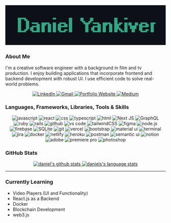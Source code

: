 <div align="center">
    <img src="./banner-github.png" alt="banner" />
</div>

### About Me
I'm a creative software engineer with a background in film and tv production. I enjoy building applications that incorporate frontend and backend development with robust UI. I use efficient code to solve real-world problems.

<div align="center">
    <a href="https://www.linkedin.com/in/daniel-yankiver/" >
        <img src="https://img.shields.io/badge/visit%20my%20Linkedin-0A66C2?style=for-the-badge&logo=linkedin&logoColor=white" alt="LinkedIn" />
    </a>
    <a href="mailto:dyankiver@gmail.com" >
        <img src="https://img.shields.io/badge/email%20me-EA4335?style=for-the-badge&logo=gmail&logoColor=white" alt="Gmail" />
    </a>
      <a href="https://www.danielyankiver.com/">
        <img src="https://img.shields.io/badge/check%20out%20my%20Portfolio-042549?style=for-the-badge&logo=moleculer&logoColor=white" alt="Portfolio Website" />
    </a>
    <a href="https://danielyankiver.medium.com/" >
        <img src="https://img.shields.io/badge/read%20my%20blogs%20on%20medium-black?style=for-the-badge&logo=medium&logoColor=white" alt="Medium" />
    </a>
</div>

### Languages, Frameworks, Libraries, Tools & Skills
<div align="center">
    <img src="https://img.shields.io/badge/JavaScript-F7DF1E?style=for-the-badge&logo=javascript&logoColor=black" alt="javascript" />
    <img src="https://img.shields.io/badge/react-%2320232a.svg?style=for-the-badge&logo=react&logoColor=%2361DAFB" alt="react" />
    <img src="https://img.shields.io/badge/css-1572B6?style=for-the-badge&logo=css3&logoColor=white" alt="css" />
    <img src="https://img.shields.io/badge/typescript-%23007ACC.svg?style=for-the-badge&logo=typescript&logoColor=white" alt="typescript" />
    <img src="https://img.shields.io/badge/HTML-E34F26?style=for-the-badge&logo=html5&logoColor=white" alt="html" />
    <img src="https://img.shields.io/badge/nextjs-%23000000.svg?style=for-the-badge&logo=next.js&logoColor=white" alt="Next JS"/>
    <img src="https://img.shields.io/badge/-GraphQL-E10098?style=for-the-badge&logo=graphql" alt="GraphQL"/>
    <img src="https://img.shields.io/badge/Ruby-CC342D?style=for-the-badge&logo=ruby&logoColor=white" alt="ruby" />
    <img src="https://img.shields.io/badge/Ruby%20on%20rails-CC0000?style=for-the-badge&logo=ruby%20on%20rails&logoColor=white" alt="rails" />
    <img src="https://img.shields.io/badge/GitHub-100000?style=for-the-badge&logo=github&logoColor=white" alt="github" />
    <img src="https://img.shields.io/badge/vs%20code-007ACC?style=for-the-badge&logo=visual%20studio%20code&logoColor=white" alt="vs code" />
    <img src="https://img.shields.io/badge/tailwindcss-%2338B2AC.svg?style=for-the-badge&logo=tailwind-css&logoColor=white" alt="tailwindCSS" />
    <img src="https://img.shields.io/badge/Figma-F24E1E?style=for-the-badge&logo=figma&logoColor=white" alt="figma" />
    <img src="https://img.shields.io/badge/node.js-339933?style=for-the-badge&logo=node-dot-js&logoColor=white" alt="node.js" />
    <img src="https://img.shields.io/badge/firebase-%23039BE5.svg?style=for-the-badge&logo=firebase&logoColor=white" alt="firebase"/>
    <img src="https://img.shields.io/badge/sqlite-003B57?style=for-the-badge&logo=sqlite&logoColor=white" alt="SQLite" />
    <img src="https://img.shields.io/badge/Git-F05032?style=for-the-badge&logo=git&logoColor=white" alt="git" />
    <img src="https://img.shields.io/badge/vercel-%23000000.svg?style=for-the-badge&logo=vercel&logoColor=white" alt="vercel" />
    <img src="https://img.shields.io/badge/bootstrap-7952B3?style=for-the-badge&logo=bootstrap&logoColor=white" alt="bootstrap" />
    <img src="https://img.shields.io/badge/material--ui-0081CB?style=for-the-badge&logo=material-ui&logoColor=white" alt="material ui" />
    <img src="https://img.shields.io/badge/terminal%20commands-black?style=for-the-badge&logo=windows%20terminal&logoColor=white" alt="terminal" />
    <img src="https://img.shields.io/badge/jira-%230A0FFF.svg?style=for-the-badge&logo=jira&logoColor=white" alt="jira" /> 
    <img src="https://img.shields.io/badge/docker-%230db7ed.svg?style=for-the-badge&logo=docker&logoColor=white" alt="docker" />
    <img src="https://img.shields.io/badge/Netlify-00C7B7?style=for-the-badge&logo=netlify&logoColor=white" alt="netlify" />
    <img src="https://img.shields.io/badge/Heroku-430098?style=for-the-badge&logo=heroku&logoColor=white" alt="heroku" />
    <img src="https://img.shields.io/badge/postman-FF6C37?style=for-the-badge&logo=postman&logoColor=white" alt="postman" />
    <img src="https://img.shields.io/badge/semantic%20ui-35BDB2?style=for-the-badge&logo=semantic%20ui%20react&logoColor=white" alt="semantic ui" />
    <img src="https://img.shields.io/badge/Notion-%23000000.svg?style=for-the-badge&logo=notion&logoColor=white" alt="notion"/>
    <img src="https://img.shields.io/badge/adobe-%23FF0000.svg?style=for-the-badge&logo=adobe&logoColor=white" alt="adobe" />
    <img src="https://img.shields.io/badge/Adobe%20Premiere%20Pro-9999FF.svg?style=for-the-badge&logo=Adobe%20Premiere%20Pro&logoColor=white" alt="premiere pro" />
    <img src="https://img.shields.io/badge/adobe%20photoshop-31A8FF?style=for-the-badge&logo=adobe%20photoshop&logoColor=white" alt="photoshop" />   
</div>


### GitHub Stats

<p align="center">
    <a href="https://github.com/danielyankiver">
        <img src="https://github-readme-stats.vercel.app/api?username=danielyankiver&show_icons=true&hide=stars&hide_border=true&theme=gotham" alt="daniel's github stats" />
        <img src="https://github-readme-stats.vercel.app/api/top-langs/?username=danielyankiver&layout=compact&hide_border=true&theme=gotham" alt="daniels's language stats" />
    </a>
</p>

---

### Currently Learning

- Video Players (UI and Functionality)
- React.js as a Backend 
- Docker
- Blockchain Development 
- web3.js

